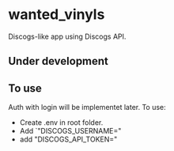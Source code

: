 # wanted_vinyls

Discogs-like app using Discogs API.

## Under development

## To use

Auth with login will be implementet later.
To use:

- Create .env in root folder.
- Add `"DISCOGS_USERNAME=<YOUR USERNAME>"
- add "DISCOGS_API_TOKEN=<YOUR TOKEN>"
